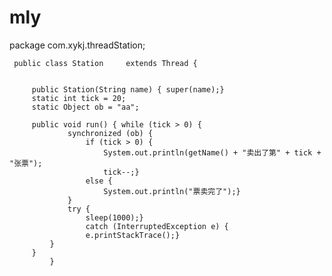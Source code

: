 # mly
package com.xykj.threadStation;

     public class Station     extends Thread {


         public Station(String name) { super(name);}
         static int tick = 20;
         static Object ob = "aa";

         public void run() { while (tick > 0) {
                 synchronized (ob) {
                     if (tick > 0) {
                         System.out.println(getName() + "卖出了第" + tick + "张票");
                         tick--;}
                     else {
                         System.out.println("票卖完了");}
                 }
                 try {
                     sleep(1000);}
                     catch (InterruptedException e) {
                     e.printStackTrace();}
             }
         }
             }


